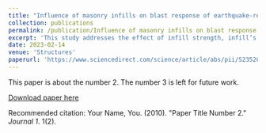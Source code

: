 ```yaml
---
title: "Influence of masonry infills on blast response of earthquake-resistant reinforced concrete buildings"
collection: publications
permalink: /publication/Influence of masonry infills on blast response of earthquake-resistant reinforced concrete buildings
excerpt: 'This study addresses the effect of infill strength, infill’s nonlinearity, and seismic design level on the blast response of buildings through deterministic and probabilistic assessments using an uncoupled approach. Moreover, the present work provides insights through detailed numerical study which is required prior to planning and designing the suitable blast-mitigation measures. Further, the proposed scaled distances can be used for rapid blast risk assessment of masonry-infilled RC buildings.'
date: 2023-02-14
venue: 'Structures'
paperurl: 'https://www.sciencedirect.com/science/article/abs/pii/S2352012423002369'
---
```

This paper is about the number 2. The number 3 is left for future work.

[Download paper here](https://www.sciencedirect.com/science/article/abs/pii/S2352012423002369)

Recommended citation: Your Name, You. (2010). "Paper Title Number 2." <i>Journal 1</i>. 1(2).

